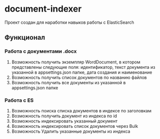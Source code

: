# document-indexer
Проект создан для наработки навыков работы с ElasticSearch
## Функционал
### Работа с документами .docx
1) Возможность получить экземпляр WordDocument, в котором представлены следующие поля: идентификатор, текст документа из указанной в appsettings.json папке, дата создания и наименование
2) Возможность получить список документов по названию файлов
3) Возможность получить все документы из указанной в appsettings.json папке
### Работа с ES
1) Возможность поиска списка документов в индексе по заголовкам
2) Возможность получить документ из индекса по id
3) Возможность индексировать указанный документ
4) Возможность индексировать список документов через Bulk
5) Возможность Удалить указанные документы из индекса
